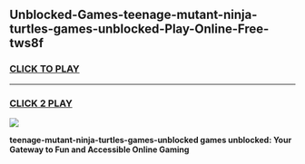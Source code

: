 
## Unblocked-Games-teenage-mutant-ninja-turtles-games-unblocked-Play-Online-Free-tws8f
<h3>
<a href="https://premium76.site?title=teenage-mutant-ninja-turtles-games-unblocked&ref=26A">CLICK TO PLAY</a></h3>
<hr>

<h3>
<a href="https://premium76.site?title=teenage-mutant-ninja-turtles-games-unblocked&ref=26A">CLICK 2 PLAY</a>
  
</h3>

<a href="https://premium76.site?title=teenage-mutant-ninja-turtles-games-unblocked&ref=26A"><img src="https://clearcache.store/games.png"></a>


**teenage-mutant-ninja-turtles-games-unblocked games unblocked: Your Gateway to Fun and Accessible Online Gaming**

